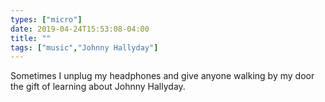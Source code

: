 ```yaml
---
types: ["micro"]
date: 2019-04-24T15:53:08-04:00
title: ""
tags: ["music","Johnny Hallyday"]
---
```

Sometimes I unplug my headphones and give anyone walking by my door the gift of learning about Johnny Hallyday.
